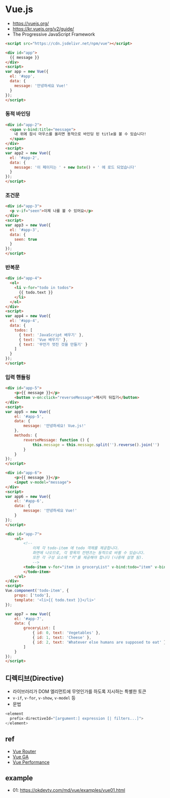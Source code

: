 # Vue.js
* https://vuejs.org/
* https://kr.vuejs.org/v2/guide/
* The Progressive JavaScript Framework

```html
<script src="https://cdn.jsdelivr.net/npm/vue"></script>
```

```html
<div id="app">
  {{ message }}
</div>
<script>
var app = new Vue({
  el: '#app',
  data: {
    message: '안녕하세요 Vue!'
  }
});
</script>
```

### 동적 바인딩

```html
<div id="app-2">
  <span v-bind:title="message">
    내 위에 잠시 마우스를 올리면 동적으로 바인딩 된 title을 볼 수 있습니다!
  </span>
</div>
<script>
var app2 = new Vue({
  el: '#app-2',
  data: {
    message: '이 페이지는 ' + new Date() + ' 에 로드 되었습니다'
  }
});
</script>
```

### 조건문

```html
<div id="app-3">
  <p v-if="seen">이제 나를 볼 수 있어요</p>
</div>
<script>
var app3 = new Vue({
  el: '#app-3',
  data: {
    seen: true
  }
});
</script>
```

### 반복문

```html
<div id="app-4">
  <ol>
    <li v-for="todo in todos">
      {{ todo.text }}
    </li>
  </ol>
</div>
<script>
var app4 = new Vue({
  el: '#app-4',
  data: {
    todos: [
      { text: 'JavaScript 배우기' },
      { text: 'Vue 배우기' },
      { text: '무언가 멋진 것을 만들기' }
    ]
  }
});
</script>
```

### 입력 핸들링

```html
<div id="app-5">
    <p>{{ message }}</p>
    <button v-on:click="reverseMessage">메시지 뒤집기</button>
</div>
<script>
var app5 = new Vue({
    el: '#app-5',
    data: {
        message: '안녕하세요! Vue.js!'
    },
    methods: {
        reverseMessage: function () {
            this.message = this.message.split('').reverse().join('')
        }
    }
});
</script>
```

```html
<div id="app-6">
    <p>{{ message }}</p>
    <input v-model="message">
</div>
<script>
var app6 = new Vue({
    el: '#app-6',
    data: {
        message: '안녕하세요 Vue!'
    }
});
</script>
```

```html
<div id="app-7">
    <ol>
        <!--
            이제 각 todo-item 에 todo 객체를 제공합니다.
            화면에 나오므로, 각 항목의 컨텐츠는 동적으로 바뀔 수 있습니다.
            또한 각 구성 요소에 "키"를 제공해야 합니다 (나중에 설명 됨).
            -->
        <todo-item v-for="item in groceryList" v-bind:todo="item" v-bind:key="item.id">
        </todo-item>
    </ol>
</div>
<script>
Vue.component('todo-item', {
    props: ['todo'],
    template: '<li>{{ todo.text }}</li>'
});

var app7 = new Vue({
    el: '#app-7',
    data: {
        groceryList: [
            { id: 0, text: 'Vegetables' },
            { id: 1, text: 'Cheese' },
            { id: 2, text: 'Whatever else humans are supposed to eat' }
        ]
    }
});
</script>
```

## 디렉티브(Directive)
* 라이브러리가 DOM 엘리먼트에 무엇인가를 하도록 지시하는 특별한 토큰
* `v-if`, `v-for`, `v-show`, `v-model` 등
* 문법

```js
<element
  prefix-directiveId="[argument:] expression [| filters...]">
</element>
```

## ref
* [Vue Router]('/mib/vue/router')
* [Vue GA]('/mib/vue/mkt')
* [Vue Performance](/mib/vue/perf)

## example
* 01: https://okdevtv.com/md/vue/examples/vue01.html

